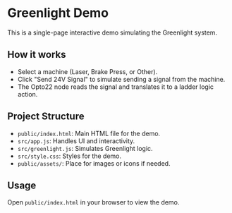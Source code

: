 # Greenlight Demo

This is a single-page interactive demo simulating the Greenlight system.

## How it works
- Select a machine (Laser, Brake Press, or Other).
- Click "Send 24V Signal" to simulate sending a signal from the machine.
- The Opto22 node reads the signal and translates it to a ladder logic action.

## Project Structure
- `public/index.html`: Main HTML file for the demo.
- `src/app.js`: Handles UI and interactivity.
- `src/greenlight.js`: Simulates Greenlight logic.
- `src/style.css`: Styles for the demo.
- `public/assets/`: Place for images or icons if needed.

## Usage
Open `public/index.html` in your browser to view the demo.
